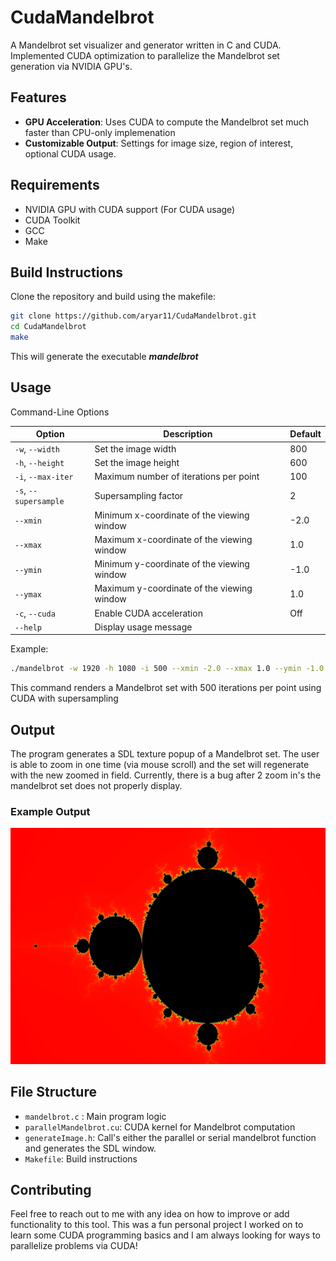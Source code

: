 # CudaMandelbrot

A Mandelbrot set visualizer and generator written in C and CUDA. Implemented CUDA optimization to parallelize the Mandelbrot set generation via NVIDIA GPU's.

## Features

- **GPU Acceleration**: Uses CUDA to compute the Mandelbrot set much faster than CPU-only implemenation
- **Customizable Output**: Settings for image size, region of interest, optional CUDA usage. 

## Requirements

- NVIDIA GPU with CUDA support (For CUDA usage)
- CUDA Toolkit
- GCC
- Make

## Build Instructions

Clone the repository and build using the makefile:

```bash
git clone https://github.com/aryar11/CudaMandelbrot.git
cd CudaMandelbrot
make
```

This will generate the executable ***mandelbrot***

## Usage

Command-Line Options

| Option                | Description                                | Default |
| --------------------- | ------------------------------------------ | ------- |
| `-w`, `--width`       | Set the image width                        | 800     |
| `-h`, `--height`      | Set the image height                       | 600     |
| `-i`, `--max-iter`    | Maximum number of iterations per point     | 100     |
| `-s`, `--supersample` | Supersampling factor                       | 2       |
| `--xmin`              | Minimum x-coordinate of the viewing window | -2.0    |
| `--xmax`              | Maximum x-coordinate of the viewing window | 1.0     |
| `--ymin`              | Minimum y-coordinate of the viewing window | -1.0    |
| `--ymax`              | Maximum y-coordinate of the viewing window | 1.0     |
| `-c`, `--cuda`        | Enable CUDA acceleration                   | Off     |
| `--help`              | Display usage message                      |         |


Example:

```bash
./mandelbrot -w 1920 -h 1080 -i 500 --xmin -2.0 --xmax 1.0 --ymin -1.0 --ymax 1.0 -s 4 -c
```

This command renders a Mandelbrot set with 500 iterations per point using CUDA with supersampling

## Output

The program generates a SDL texture popup of a Mandelbrot set. The user is able to zoom in one time (via mouse scroll) and the set will regenerate with the new zoomed in field. Currently, there is a bug after 2 zoom in's the mandelbrot set does not properly display. 

### Example Output

![image](exampleOutput.png)

## File Structure

- `mandelbrot.c` : Main program logic 
- `parallelMandelbrot.cu`: CUDA kernel for Mandelbrot computation
- `generateImage.h`: Call's either the parallel or serial mandelbrot function and generates the SDL window.
- `Makefile`: Build instructions

## Contributing

Feel free to reach out to me with any idea on how to improve or add functionality to this tool. This was a fun personal project I worked on to learn some CUDA programming basics and I am always looking for ways to parallelize problems via CUDA!

